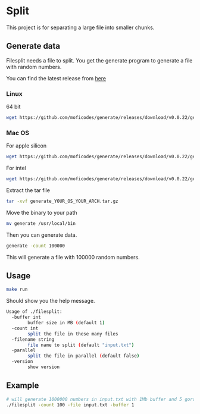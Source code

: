 # Split

This project is for separating a large file into smaller chunks.

## Generate data

Filesplit needs a file to split. You get the generate program to generate a file with random numbers.

You can find the latest release from [here](https://github.com/moficodes/generate/releases)

### Linux

64 bit

```bash
wget https://github.com/moficodes/generate/releases/download/v0.0.22/generate_Linux_x86_64.tar.gz
```

### Mac OS

For apple silicon

```bash
wget https://github.com/moficodes/generate/releases/download/v0.0.22/generate_Darwin_arm64.tar.gz
```

For intel

```bash
wget https://github.com/moficodes/generate/releases/download/v0.0.22/generate_Darwin_x86_64.tar.gz
```



Extract the tar file 

```bash
tar -xvf generate_YOUR_OS_YOUR_ARCH.tar.gz
```

Move the binary to your path

```bash
mv generate /usr/local/bin
```

Then you can generate data.

```bash
generate -count 100000 
```

This will generate a file with 100000 random numbers.

## Usage

```bash
make run
```

Should show you the help message.

```bash
Usage of ./filesplit:
  -buffer int
        buffer size in MB (default 1)
  -count int
        split the file in these many files
  -filename string
        file name to split (default "input.txt")
  -parallel
        split the file in parallel (default false)
  -version
        show version
```

## Example

```bash
# will generate 1000000 numbers in input.txt with 1Mb buffer and 5 goroutine
./filesplit -count 100 -file input.txt -buffer 1
```
